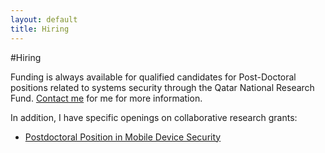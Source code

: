 ```yaml
---
layout: default
title: Hiring
---
```


#Hiring

Funding is always available for qualified candidates for Post-Doctoral
positions related to systems security through the Qatar National Research Fund.  [Contact me](mailto:ryan.riley@qu.edu.qa) for me for more information.

In addition, I have specific openings on collaborative research
grants:

 * [Postdoctoral Position in Mobile Device Security](/hiring/postdoc-mobile.html)
